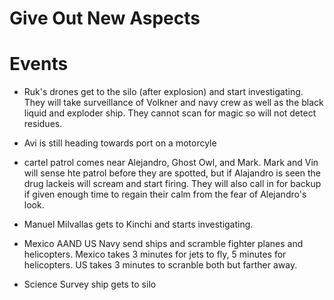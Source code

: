 
# Give Out New Aspects

# Events

- Ruk's drones get to the silo (after explosion) and start investigating. They will take surveillance of Volkner and navy crew as well as the black liquid and exploder ship. They cannot scan for magic so will not detect residues.

- Avi is still heading towards port on a motorcyle

- cartel patrol comes near Alejandro, Ghost Owl, and Mark. Mark and Vin will sense hte patrol before they are spotted, but if Alajandro is seen the drug lackeis will scream and start firing. They will also call in for backup if given enough time to regain their calm from the fear of Alejandro's look.

- Manuel Milvallas gets to Kinchi and starts investigating.

- Mexico AAND US Navy send ships and scramble fighter planes and helicopters. Mexico takes 3 minutes for jets to fly, 5 minutes for helicopters. US takes 3 minutes to scranble both but farther away.

- Science Survey ship gets to silo
